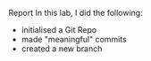Report
In this lab, I did the following:
- initialised a Git Repo
- made "meaningful" commits
- created a new branch
